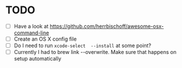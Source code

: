 # TODO

- [ ] Have a look at https://github.com/herrbischoff/awesome-osx-command-line
- [ ] Create an OS X config file
- [ ] Do I need to run `xcode-select  --install` at some point?
- [ ] Currently I had to brew link --overwrite. Make sure that happens on setup automatically
